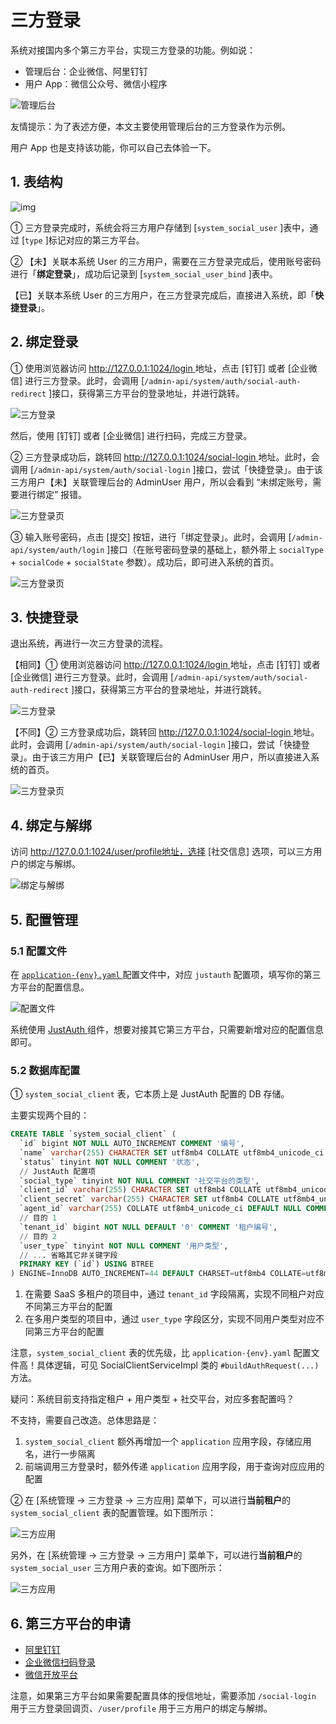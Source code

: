 # 三方登录

系统对接国内多个第三方平台，实现三方登录的功能。例如说：

- 管理后台：企业微信、阿里钉钉
- 用户 App：微信公众号、微信小程序

![管理后台](https://curleyg-1311489005.cos.ap-shanghai.myqcloud.com/202412131640157.png)

友情提示：为了表述方便，本文主要使用管理后台的三方登录作为示例。

用户 App 也是支持该功能，你可以自己去体验一下。

## 1. 表结构

![img](https://curleyg-1311489005.cos.ap-shanghai.myqcloud.com/202412131640157.png)

① 三方登录完成时，系统会将三方用户存储到 [`system_social_user` ]表中，通过 [`type` ]标记对应的第三方平台。

② 【未】关联本系统 User 的三方用户，需要在三方登录完成后，使用账号密码进行「**绑定登录**」，成功后记录到 [`system_social_user_bind` ]表中。

【已】关联本系统 User 的三方用户，在三方登录完成后，直接进入系统，即「**快捷登录**」。

## 2. 绑定登录

① 使用浏览器访问 [http://127.0.0.1:1024/login ](http://127.0.0.1:1024/login)地址，点击 [钉钉] 或者 [企业微信] 进行三方登录。此时，会调用 [`/admin-api/system/auth/social-auth-redirect` ]接口，获得第三方平台的登录地址，并进行跳转。

![三方登录](https://curleyg-1311489005.cos.ap-shanghai.myqcloud.com/202412131642522.png)

然后，使用 [钉钉] 或者 [企业微信] 进行扫码，完成三方登录。

② 三方登录成功后，跳转回 [http://127.0.0.1:1024/social-login ](http://127.0.0.1:1024/social-login)地址。此时，会调用 [`/admin-api/system/auth/social-login` ]接口，尝试「快捷登录」。由于该三方用户【未】关联管理后台的 AdminUser 用户，所以会看到 “未绑定账号，需要进行绑定” 报错。

![三方登录页](https://curleyg-1311489005.cos.ap-shanghai.myqcloud.com/202412131642741.png)

③ 输入账号密码，点击 [提交] 按钮，进行「绑定登录」。此时，会调用 [`/admin-api/system/auth/login` ]接口（在账号密码登录的基础上，额外带上 `socialType` + `socialCode` + `socialState` 参数）。成功后，即可进入系统的首页。

![三方登录页](https://curleyg-1311489005.cos.ap-shanghai.myqcloud.com/202412131642438.png)

## 3. 快捷登录

退出系统，再进行一次三方登录的流程。

【相同】① 使用浏览器访问 [http://127.0.0.1:1024/login ](http://127.0.0.1:1024/login)地址，点击 [钉钉] 或者 [企业微信] 进行三方登录。此时，会调用 [`/admin-api/system/auth/social-auth-redirect` ]接口，获得第三方平台的登录地址，并进行跳转。

![三方登录](https://curleyg-1311489005.cos.ap-shanghai.myqcloud.com/202412131642055.png)

【不同】② 三方登录成功后，跳转回 [http://127.0.0.1:1024/social-login ](http://127.0.0.1:1024/social-login)地址。此时，会调用 [`/admin-api/system/auth/social-login` ]接口，尝试「快捷登录」。由于该三方用户【已】关联管理后台的 AdminUser 用户，所以直接进入系统的首页。

![三方登录页](https://curleyg-1311489005.cos.ap-shanghai.myqcloud.com/202412131642489.png)

## 4. 绑定与解绑

访问 http://127.0.0.1:1024/user/profile地址，选择 [社交信息] 选项，可以三方用户的绑定与解绑。

![绑定与解绑](https://curleyg-1311489005.cos.ap-shanghai.myqcloud.com/202412131643345.png)

## 5. 配置管理

### 5.1 配置文件

在 [`application-{env}.yaml` ](https://github.com/YunaiV/ruoyi-vue-pro/blob/master/yudao-server/src/main/resources/application-local.yaml#L196-L211)配置文件中，对应 `justauth` 配置项，填写你的第三方平台的配置信息。

![配置文件](https://curleyg-1311489005.cos.ap-shanghai.myqcloud.com/202412131643069.png)

系统使用 [JustAuth ](https://gitee.com/yudaocode/justauth)组件，想要对接其它第三方平台，只需要新增对应的配置信息即可。

### 5.2 数据库配置

① `system_social_client` 表，它本质上是 JustAuth 配置的 DB 存储。

主要实现两个目的：

```sql
CREATE TABLE `system_social_client` (
  `id` bigint NOT NULL AUTO_INCREMENT COMMENT '编号',
  `name` varchar(255) CHARACTER SET utf8mb4 COLLATE utf8mb4_unicode_ci NOT NULL COMMENT '应用名',
  `status` tinyint NOT NULL COMMENT '状态',
  // JustAuth 配置项
  `social_type` tinyint NOT NULL COMMENT '社交平台的类型',
  `client_id` varchar(255) CHARACTER SET utf8mb4 COLLATE utf8mb4_unicode_ci NOT NULL COMMENT '客户端编号',
  `client_secret` varchar(255) CHARACTER SET utf8mb4 COLLATE utf8mb4_unicode_ci NOT NULL COMMENT '客户端密钥',
  `agent_id` varchar(255) COLLATE utf8mb4_unicode_ci DEFAULT NULL COMMENT '代理编号',
  // 目的 1
  `tenant_id` bigint NOT NULL DEFAULT '0' COMMENT '租户编号',
  // 目的 2
  `user_type` tinyint NOT NULL COMMENT '用户类型',
  // ... 省略其它非关键字段
  PRIMARY KEY (`id`) USING BTREE
) ENGINE=InnoDB AUTO_INCREMENT=44 DEFAULT CHARSET=utf8mb4 COLLATE=utf8mb4_unicode_ci COMMENT='社交客户端表';
```

1. 在需要 SaaS 多租户的项目中，通过 `tenant_id` 字段隔离，实现不同租户对应不同第三方平台的配置
2. 在多用户类型的项目中，通过 `user_type` 字段区分，实现不同用户类型对应不同第三方平台的配置

注意，`system_social_client` 表的优先级，比 `application-{env}.yaml` 配置文件高！具体逻辑，可见 SocialClientServiceImpl 类的 `#buildAuthRequest(...)` 方法。

疑问：系统目前支持指定租户 + 用户类型 + 社交平台，对应多套配置吗？

不支持，需要自己改造。总体思路是：

1. `system_social_client` 额外再增加一个 `application` 应用字段，存储应用名，进行一步隔离
2. 前端调用三方登录时，额外传递 `application` 应用字段，用于查询对应应用的配置

② 在 [系统管理 -> 三方登录 -> 三方应用] 菜单下，可以进行**当前租户**的 `system_social_client` 表的配置管理。如下图所示：

![三方应用](https://curleyg-1311489005.cos.ap-shanghai.myqcloud.com/202412131644409.png)

另外，在 [系统管理 -> 三方登录 -> 三方用户] 菜单下，可以进行**当前租户**的 `system_social_user` 三方用户表的查询。如下图所示：

![三方应用](https://curleyg-1311489005.cos.ap-shanghai.myqcloud.com/202412131644586.png)

## 6. 第三方平台的申请

- [阿里钉钉](https://justauth.cn/guide/oauth/dingtalk/)
- [企业微信扫码登录](https://justauth.cn/guide/oauth/wechat_enterprise_qrcode/)
- [微信开放平台](https://justauth.cn/guide/oauth/wechat_open/)

注意，如果第三方平台如果需要配置具体的授信地址，需要添加 `/social-login` 用于三方登录回调页、`/user/profile` 用于三方用户的绑定与解绑。